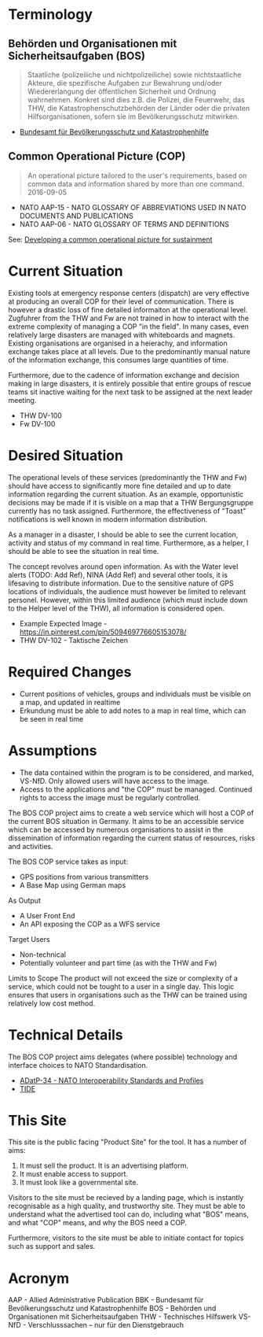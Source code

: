 # Terminology

## Behörden und Organisationen mit Sicherheitsaufgaben (BOS)

> Staatliche (polizeiliche und nichtpolizeiliche) sowie nichtstaatliche Akteure, die spezifische Aufgaben zur Bewahrung und/oder Wiedererlangung der öffentlichen Sicherheit und Ordnung wahrnehmen. Konkret sind dies z.B. die Polizei, die Feuerwehr, das THW, die Katastrophenschutzbehörden der Länder oder die privaten Hilfsorganisationen, sofern sie im Bevölkerungsschutz mitwirken.

- [Bundesamt für Bevölkerungsschutz und Katastrophenhilfe](https://www.bbk.bund.de/SharedDocs/Glossareintraege/DE/B/BOS.html)

## Common Operational Picture (COP)

> An operational picture tailored to the user's requirements, based on common data and information shared by more than one command. 2016-09-05

- NATO AAP-15 - NATO GLOSSARY OF ABBREVIATIONS USED IN NATO DOCUMENTS AND PUBLICATIONS
- NATO AAP-06 - NATO GLOSSARY OF TERMS AND DEFINITIONS 

See: [Developing a common operational picture for sustainment](https://www.army.mil/article/194399/developing_a_common_operational_picture_for_sustainment)

# Current Situation

Existing tools at emergency response centers (dispatch) are very effective at producing an overall COP for their level of communication. There is however a drastic loss of fine detailed informaiton at the operational level. Zugfuhrer from the THW and Fw are not trained in how to interact with the extreme complexity of managing a COP "in the field". In many cases, even relatively large disasters are managed with whiteboards and magnets. Existing organisations are organised in a heierachy, and information exchange takes place at all levels. Due to the predominantly manual nature of the information exchange, this consumes large quantities of time.

Furthermore, due to the cadence of information exchange and decision making in large disasters, it is entirely possible that entire groups of rescue teams sit inactive waiting for the next task to be assigned at the next leader meeting.

- THW DV-100
- Fw DV-100

# Desired Situation

The operational levels of these services (predominantly the THW and Fw) should have access to significantly more fine detailed and up to date information regarding the current situation. As an example, opportunistic decisions may be made if it is visible on a map that a THW Bergungsgruppe currently has no task assigned. Furthermore, the effectiveness of "Toast" notifications is well known in modern information distribution.

As a manager in a disaster, I should be able to see the current location, activity and status of my command in real time. Furthermore, as a helper, I should be able to see the situation in real time.

The concept revolves around open information. As with the Water level alerts (TODO: Add Ref), NINA (Add Ref) and several other tools, it is lifesaving to distribute information. Due to the sensitive nature of GPS locations of individuals, the audience must however be limited to relevant personel. However, within this limited audience (which must include down to the Helper level of the THW), all information is considered open.

- Example Expected Image - https://in.pinterest.com/pin/509469776605153078/
- THW DV-102 - Taktische Zeichen

# Required Changes

- Current positions of vehicles, groups and individuals must be visible on a map, and updated in realtime
- Erkundung must be able to add notes to a map in real time, which can be seen in real time

# Assumptions

- The data contained within the program is to be considered, and marked, VS-NfD. Only allowed users will have access to the image.
- Access to the applications and "the COP" must be managed. Continued rights to access the image must be regularly controlled.

The BOS COP project aims to create a web service which will host a COP of the current BOS situation in Germany. It aims to be an accessible service which can be accessed by numerous organisations to assist in the dissemination of information regarding the current status of resources, risks and activities.

The BOS COP service takes as input:
- GPS positions from various transmitters
- A Base Map using German maps

As Output
- A User Front End
- An API exposing the COP as a WFS service

Target Users
- Non-technical
- Potentially volunteer and part time (as with the THW and Fw)

Limits to Scope
The product will not exceed the size or complexity of a service, which could not be tought to a user in a single day. This logic ensures that users in organisations such as the THW can be trained using relatively low cost method.

# Technical Details

The BOS COP project aims delegates (where possible) technology and interface choices to NATO Standardisation.

- [ADatP-34 - NATO Interoperability Standards and Profiles](https://nhqc3s.hq.nato.int/Apps/Architecture/NISP/index.html)
- [TIDE](https://tide.act.nato.int/)

# This Site

This site is the public facing "Product Site" for the tool. It has a number of aims:
1. It must sell the product. It is an advertising platform.
2. It must enable access to support.
3. It must look like a governmental site.

Visitors to the site must be recieved by a landing page, which is instantly recognisable as a high quality, and trustworthy site. They must be able to understand what the advertised tool can do, including what "BOS" means, and what "COP" means, and why the BOS need a COP.

Furthermore, visitors to the site must be able to initiate contact for topics such as support and sales.

# Acronym

AAP - Allied Administrative Publication
BBK - Bundesamt für Bevölkerungsschutz und Katastrophenhilfe
BOS - Behörden und Organisationen mit Sicherheitsaufgaben
THW - Technisches Hilfswerk
VS-NfD - Verschlusssachen – nur für den Dienstgebrauch

